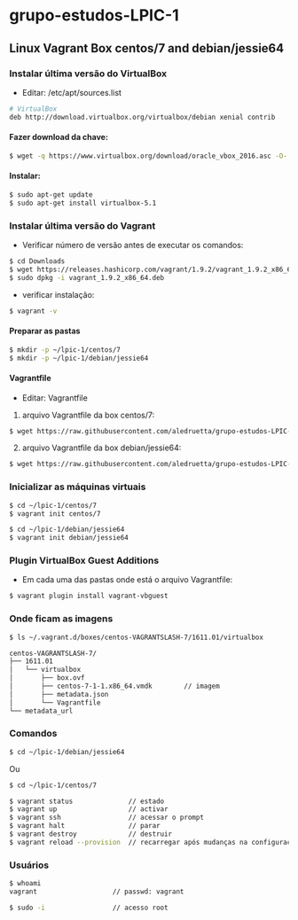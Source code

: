 # grupo-estudos-LPIC-1

## Linux Vagrant Box centos/7 and debian/jessie64

### Instalar última versão do VirtualBox

* Editar: /etc/apt/sources.list

```bash
# VirtualBox
deb http://download.virtualbox.org/virtualbox/debian xenial contrib
```

#### Fazer download da chave:

```bash
$ wget -q https://www.virtualbox.org/download/oracle_vbox_2016.asc -O- | sudo apt-key add -
```

#### Instalar:

```bash
$ sudo apt-get update
$ sudo apt-get install virtualbox-5.1
```

### Instalar última versão do Vagrant

* Verificar número de versão antes de executar os comandos:

```bash
$ cd Downloads
$ wget https://releases.hashicorp.com/vagrant/1.9.2/vagrant_1.9.2_x86_64.deb
$ sudo dpkg -i vagrant_1.9.2_x86_64.deb
```

* verificar instalação:

```bash
$ vagrant -v
```

#### Preparar as pastas

```bash
$ mkdir -p ~/lpic-1/centos/7
$ mkdir -p ~/lpic-1/debian/jessie64
```

#### Vagrantfile

* Editar: Vagrantfile

1. arquivo Vagrantfile da box centos/7:

```bash
$ wget https://raw.githubusercontent.com/aledruetta/grupo-estudos-LPIC-1/blob/master/centos/Vagrantfile -O ~/lpic-1/centos/7/Vagrantfile
```

2. arquivo Vagrantfile da box debian/jessie64:

```bash
$ wget https://raw.githubusercontent.com/aledruetta/grupo-estudos-LPIC-1/blob/master/debian/Vagrantfile -O ~/lpic-1/debian/jessie64/Vagrantfile
```

### Inicializar as máquinas virtuais

```bash
$ cd ~/lpic-1/centos/7
$ vagrant init centos/7

$ cd ~/lpic-1/debian/jessie64
$ vagrant init debian/jessie64
```

### Plugin VirtualBox Guest Additions

* Em cada uma das pastas onde está o arquivo Vagrantfile:

```bash
$ vagrant plugin install vagrant-vbguest
```

### Onde ficam as imagens

```bash
$ ls ~/.vagrant.d/boxes/centos-VAGRANTSLASH-7/1611.01/virtualbox

centos-VAGRANTSLASH-7/
├── 1611.01
│   └── virtualbox
│       ├── box.ovf
│       ├── centos-7-1-1.x86_64.vmdk        // imagem
│       ├── metadata.json
│       └── Vagrantfile
└── metadata_url
```

### Comandos

```bash
$ cd ~/lpic-1/debian/jessie64
```

Ou

```bash
$ cd ~/lpic-1/centos/7
```

```bash
$ vagrant status              // estado
$ vagrant up                  // activar
$ vagrant ssh                 // acessar o prompt
$ vagrant halt                // parar
$ vagrant destroy             // destruir
$ vagrant reload --provision  // recarregar após mudanças na configuração
```

### Usuários

```bash
$ whoami
vagrant                   // passwd: vagrant

$ sudo -i                 // acesso root
```
